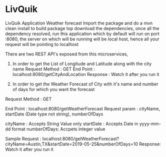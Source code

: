 # LivQuik
LivQuik Application Weather forecast
Import the package and do a mvn clean install to build package top download the dependencies,
once all the dependency resolved, run this application
which by default will run on port :8080, the server on which will be running
will be local host, hence all your request will be pointing to localhost

There are two REST API's exposed from this microservices,
1. In order to get the List of Longitude and Latitude along with the city name
 Request Method : GET
 End Point : localhost:8080/getCityAndLocation
 Response : Watch it after you run it
 
 2. In order to get the Weather Forecast of City with it's name and number of days for which you want the forecast
 
 Request Method : GET
 
  End Point : localhost:8080/getWeatherForecast
  Request param : cityName, startDate (Date type not string), numberOfDays

  cityName : Accepts String Value only
  startDate : Accepts Date in yyyy-mm-dd format
  numberOfDays: Accpets integer value
 
 Sample Request : localhost:8080/getWeatherForecast?cityName=Austin,TX&startDate=2019-05-25&numberOfDays=10
 Response: Watch it after you run it

 
 
 

